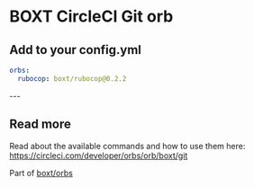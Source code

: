 # BOXT CircleCI Git orb

<!--
The version number below is automatically populated by a GitHub workflow.
You can see how this works in ./github/workflows/update-readme-workflow.yml
-->

<!-- VERSION_SNIPPET_START -->
## Add to your config.yml

``` yml
orbs:
  rubocop: boxt/rubocop@0.2.2

```

---<!-- VERSION_SNIPPET_END -->

## Read more

Read about the available commands and how to use them here:
https://circleci.com/developer/orbs/orb/boxt/git

Part of [boxt/orbs](https://github.com/boxt/orbs)
